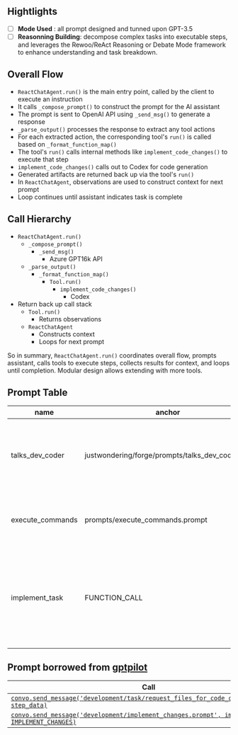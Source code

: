 ## Hightlights

- [ ]  **Mode Used** : all prompt designed and tunned upon GPT-3.5
- [ ]  **Reasonning Building**: decompose complex tasks into executable steps, and leverages the Rewoo/ReAct Reasoning or Debate Mode framework to enhance understanding and task breakdown.

## Overall Flow

- `ReactChatAgent.run()` is the main entry point, called by the client to execute an instruction
- It calls `_compose_prompt()` to construct the prompt for the AI assistant
- The prompt is sent to OpenAI API using `_send_msg()` to generate a response
- `_parse_output()` processes the response to extract any tool actions
- For each extracted action, the corresponding tool's `run()` is called based on `_format_function_map()`
- The tool's `run()` calls internal methods like `implement_code_changes()` to execute that step
- `implement_code_changes()` calls out to Codex for code generation
- Generated artifacts are returned back up via the tool's `run()`
- In `ReactChatAgent`, observations are used to construct context for next prompt
- Loop continues until assistant indicates task is complete

## Call Hierarchy

- `ReactChatAgent.run()`
    - `_compose_prompt()`
        - `_send_msg()`
            - Azure GPT16k API
    - `_parse_output()`
        - `_format_function_map()`
            - `Tool.run()`
                - `implement_code_changes()`
                    - Codex
- Return back up call stack
    - `Tool.run()`
        - Returns observations
    - `ReactChatAgent`
        - Constructs context
        - Loops for next prompt

So in summary, `ReactChatAgent.run()` coordinates overall flow, prompts assistant, calls tools to execute steps, collects results for context, and loops until completion. Modular design allows extending with more tools.

## Prompt Table
|name | anchor | Description |
| --- | --- | --- |
| talks_dev_coder | justwondering/forge/prompts/talks_dev_coder.md | the prompts encourage a natural conversational flow with back-and-forth between the developer and coder.There are examples and guidance provided in the comments for how to format the responses. |
| execute_commands | prompts/execute_commands.prompt | work as observation_promp,constructs the prompt to collect observations after executing, also for debugging and prompt tunning |
| implement_task | FUNCTION_CALL | function call is designed to filter out the easy task to determine the task type and ability, such as reading or writing. No reasoning is needed for non-coding tasks, as they will directly go into a bash shell tool. However, coding tasks that require reasoning will lead to a reasoning process. |


## Prompt borrowed from [gptpilot](https://github.com/Pythagora-io/gpt-pilot)
| Call | Prompt | Schema | Functions |
|-|-|-|-| 
| [`convo.send_message('development/task/request_files_for_code_changes.prompt', step_data)`](./pilot/const/function_calls.py#L132) | [`request_files_for_code_changes.prompt`](./pilot/prompts/development/task/request_files_for_code_changes.prompt) | `step_data` | |
| [`convo.send_message('development/implement_changes.prompt', impl_data, IMPLEMENT_CHANGES)`](./pilot/const/function_calls.py#L137) | [`implement_changes.prompt`](./pilot/prompts/develetopment/implement_changes.prompt) | `impl_data` | [`IMPLEMENT_CHANGES`](./pilot/const/function_calls.py#L603) |  